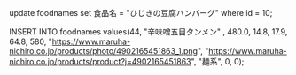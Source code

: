 
update foodnames set 食品名 = "ひじきの豆腐ハンバーグ" where id = 10;

INSERT INTO foodnames values(44, "辛味噌五目タンメン" , 480.0, 14.8, 17.9, 64.8, 580, "https://www.maruha-nichiro.co.jp/products/photo/4902165451863_1.png", "https://www.maruha-nichiro.co.jp/products/product?j=4902165451863", "麺系", 0, 0);